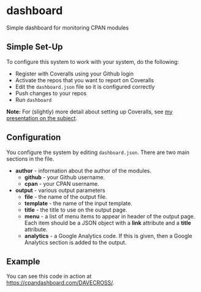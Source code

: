 # dashboard
Simple dashboard for monitoring CPAN modules

## Simple Set-Up

To configure this system to work with your system, do the following:

* Register with Coveralls using your Github login
* Activate the repos that you want to report on Coveralls
* Edit the `dashboard.json` file so it is configured correctly
* Push changes to your repos
* Run `dashboard`

**Note:** For (slightly) more detail about setting up Coveralls, see
[my presentation on the subject](http://www.slideshare.net/davorg/github-travisci-and-perl).


## Configuration

You configure the system by editing `dashboard.json`. There are two main sections in the file.

* **author** - information about the author of the modules.
  * **github** - your Github username.
  * **cpan** - your CPAN username.
* **output** - various output parameters
  * **file** - the name of the output file.
  * **template** - the name of the input template.
  * **title** - the title to use on the output page.
  * **menu** - a list of menu items to appear in header of the output page. Each item should be a JSON object with a **link** attribute and a **title** attribute.
  * **analytics** - a Google Analytics code. If this is given, then a Google Analytics section is added to the output.

## Example

You can see this code in action at https://cpandashboard.com/DAVECROSS/.
